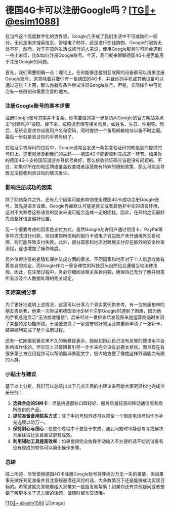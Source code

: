 # 德国4G卡可以注册Google吗？[[TG💪+ @esim1088](https://t.me/s/esim1088)]

在当今这个高度数字化的世界里，Google几乎成了我们生活中不可或缺的一部分。无论是用来搜索信息、管理电子邮件，还是进行在线购物，Google的服务无处不在。然而，对于在国外生活或旅行的人来说，使用Google服务时可能会遇到一些小麻烦，比如如何注册Google账号。今天，我们就来聊聊德国4G卡是否能用于注册Google的问题。

首先，我们需要明确一点：理论上，任何能够连接到互联网的设备都可以用来注册Google账号。这意味着只要你有一张德国的4G卡，并且你的手机或其他设备可以通过这张卡上网，那么你就有条件尝试注册Google账号。但是，实际操作中可能会有一些限制和需要注意的地方。

### 注册Google账号的基本步骤

注册Google账号其实并不复杂。你需要做的第一步是访问Google的官方网站并点击“创建账户”按钮。接下来，按照提示填写相关信息，如姓名、生日、性别等。然后，系统会要求你设置用户名和密码，同时提供一个备用邮箱地址以备不时之需。最后一步就是验证你的手机号码了。

在验证手机号码的过程中，Google通常会发送一条包含验证码的短信到你提供的号码上。这里就涉及到我们的主题——德国4G卡能否顺利完成这一环节。如果你的德国4G卡支持国际漫游并且信号良好，那么接收验证码应该是没有问题的。不过，如果你所在的地区网络覆盖较差或者运营商有特殊的限制政策，那么可能会导致无法接收到验证码的情况发生。

### 影响注册成功的因素

除了网络条件之外，还有几个因素可能影响你使用德国4G卡成功注册Google账号。首先是语言设置。Google界面默认可能是英文或者其他非中文的语言环境，这对不太熟悉这些语言的朋友来说可能会造成一定的困扰。因此，在开始之前最好先调整好语言偏好设置。

另一个需要考虑的因素是支付方式。虽然Google允许用户通过信用卡、PayPal等多种方式进行付款，但如果你所使用的银行卡或电子钱包账户未开通境外交易权限，则可能导致支付失败。此外，部分国家和地区对跨境支付存在额外的安全检查流程，这也增加了操作难度。

另外值得注意的是隐私保护法规方面的要求。不同国家和地区对于个人信息收集有着各自的规定，而Google作为一家全球性的科技巨头自然也会遵循当地法律法规。因此，在注册过程中，务必仔细阅读相关条款内容，确保自己充分了解并同意所有涉及个人数据处理的相关规定。

### 实际案例分享

为了更好地说明上述情况，这里可以分享几个真实案例供参考。有一位旅居柏林的朋友告诉我，他第一次尝试用德国本地SIM卡注册Google时遇到了困难，因为他的手机总是显示“无法接收短信”。后来经过一番排查后发现原来是运营商临时关闭了某些特定功能所致。于是他更换了一家信誉较好的运营商重新申请了一张新卡，结果顺利完成了整个注册过程。

还有一位刚搬到慕尼黑不久的新移民表示，她起初担心自己没有足够的德语水平会影响操作体验，但实际上只要跟着引导一步步来完全没有必要太紧张。而且现在有很多第三方应用程序可以帮助翻译界面文字，极大地方便了像她这样外语能力有限的人群。

### 小贴士与建议

基于以上分析，我们可以总结出以下几点实用的小建议来帮助大家更轻松地完成注册任务：

1. **选择合适的SIM卡**：尽量挑选那些口碑较好、服务质量较高的移动通信服务商所提供的产品。
2. **提前准备备用联系方式**：除了手机号码外还可以预留一个固定电话号码作为补充选项以防万一。
3. **保持耐心与细心**：在整个过程中不要急于求成，遇到问题时冷静思考寻找解决方案往往比盲目尝试更有成效。
4. **利用辅助工具提高效率**：如果觉得完全依靠手动输入不方便的话不妨试试看有没有现成的软件可以简化操作步骤。

### 总结

综上所述，尽管使用德国4G卡注册Google账号并非绝对万无一失的事情，但如果事先做好充足准备并且注意规避潜在风险的话，大多数情况下还是能够成功实现目标的。希望这篇文章能够给大家带来一些启发和帮助！如果你还有其他疑问或者想要了解更多关于这方面的话题，请随时留言交流哦~

[[TG💪+ @esim1088](https://t.me/s/esim1088) ![Image](https://i.postimg.cc/4NQfJmqS/Snipaste-2025-05-13-00-14-12.png)]